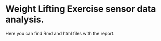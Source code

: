 # Weight Lifting Exercise sensor data analysis.

Here you can find Rmd and html files with the report.

